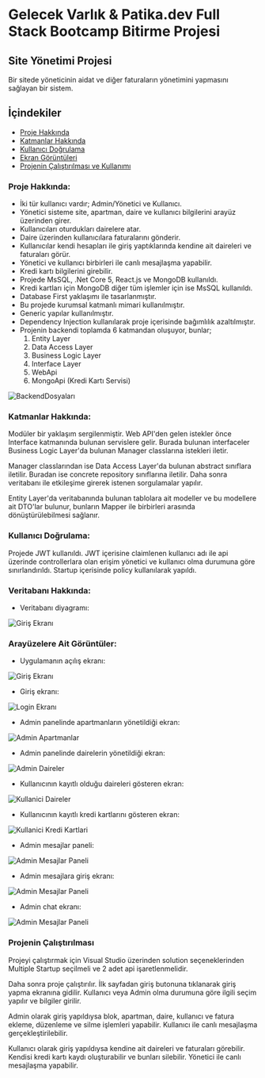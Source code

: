 # Gelecek Varlık & Patika.dev Full Stack Bootcamp Bitirme Projesi

## Site Yönetimi Projesi

Bir sitede yöneticinin aidat ve diğer faturaların yönetimini yapmasını sağlayan bir sistem.

## İçindekiler
- [Proje Hakkında](#proje-hakkında)
- [Katmanlar Hakkında](#katmanlar)
- [Kullanıcı Doğrulama](#kullanıcı-doğrulama)
- [Ekran Görüntüleri](#arayüzelere-ait-görüntüler)
- [Projenin Çalıştırılması ve Kullanımı](#projenin-çalıştırılması)


### Proje Hakkında:

- İki tür kullanıcı vardır; Admin/Yönetici ve Kullanıcı.
- Yönetici sisteme site, apartman, daire ve kullanıcı bilgilerini arayüz üzerinden girer.
- Kullanıcıları oturdukları dairelere atar. 
- Daire üzerinden kullanıcılara faturalarını gönderir.
- Kullanıcılar kendi hesapları ile giriş yaptıklarında kendine ait daireleri ve faturaları görür. 
- Yönetici ve kullanıcı birbirleri ile canlı mesajlaşma yapabilir.
- Kredi kartı bilgilerini girebilir.
- Projede MsSQL, .Net Core 5, React.js ve MongoDB kullanıldı.
- Kredi kartları için MongoDB diğer tüm işlemler için ise MsSQL kullanıldı.
- Database First yaklaşımı ile tasarlanmıştır.
- Bu projede kurumsal katmanlı mimari kullanılmıştır.
- Generic yapılar kullanılmıştır.
- Dependency Injection kullanılarak proje içerisinde bağımlılık azaltılmıştır. 
- Projenin backendi toplamda 6 katmandan oluşuyor, bunlar; 
    1. Entity Layer
    2. Data Access Layer
    3. Business Logic Layer
    4. Interface Layer
    5. WebApi
    6. MongoApi (Kredi Kartı Servisi)

![BackendDosyaları](/Screenshots/backend_projeleri.png)

### Katmanlar Hakkında:

Modüler bir yaklaşım sergilenmiştir. Web API'den gelen istekler önce Interface katmanında bulunan servislere gelir. Burada bulunan interfaceler Business Logic Layer'da bulunan Manager classlarına istekleri iletir. 

Manager classlarından ise Data Access Layer'da bulunan abstract sınıflara iletilir. Buradan ise concrete repository sınıflarına iletilir. Daha sonra veritabanı ile etkileşime girerek istenen sorgulamalar yapılır. 

Entity Layer'da veritabanında bulunan tablolara ait modeller ve bu modellere ait DTO'lar bulunur, bunların Mapper ile birbirleri arasında dönüştürülebilmesi sağlanır.

### Kullanıcı Doğrulama: 

Projede JWT kullanıldı. JWT içerisine claimlenen kullanıcı adı ile api üzerinde controllerlara olan erişim yönetici ve kullanıcı olma durumuna göre sınırlandırıldı. Startup içerisinde policy kullanılarak yapıldı.

### Veritabanı Hakkında:
- Veritabanı diyagramı:

![Giriş Ekranı](/Screenshots/db_diagram.png)

### Arayüzelere Ait Görüntüler: 
- Uygulamanın açılış ekranı:

![Giriş Ekranı](/Screenshots/home.png)

- Giriş ekranı:

![Login Ekranı](/Screenshots/login.png)

- Admin panelinde apartmanların yönetildiği ekran:

![Admin Apartmanlar](/Screenshots/admin_apartmanlar.png)

- Admin panelinde dairelerin yönetildiği ekran:

![Admin Daireler](/Screenshots/admin_daireler.png)

- Kullanıcının kayıtlı olduğu daireleri gösteren ekran:

![Kullanici Daireler](/Screenshots/user_daireler.png)

- Kullanıcının kayıtlı kredi kartlarını gösteren ekran:

![Kullanici Kredi Kartlari](/Screenshots/user_kredikartlar%C4%B1.png)

- Admin mesajlar paneli:

![Admin Mesajlar Paneli](/Screenshots/admin_mesajlar.png)

- Admin mesajlara giriş ekranı:

![Admin Mesajlar Paneli](/Screenshots/admin_mesajlar2.png)

- Admin chat ekranı:

![Admin Mesajlar Paneli](/Screenshots/admin_mesajlar3.png)

### Projenin Çalıştırılması 

Projeyi çalıştırmak için Visual Studio üzerinden solution seçeneklerinden Multiple Startup seçilmeli ve 2 adet api işaretlenmelidir.

Daha sonra proje çalıştırılır. İlk sayfadan giriş butonuna tıklanarak giriş yapma ekranına gidilir. Kullanıcı veya Admin olma durumuna göre ilgili seçim yapılır ve bilgiler girilir. 

Admin olarak giriş yapıldıysa blok, apartman, daire, kullanıcı ve fatura ekleme, düzenleme ve silme işlemleri yapabilir. Kullanıcı ile canlı mesajlaşma gerçekleştirilebilir.

Kullanıcı olarak giriş yapıldıysa kendine ait daireleri ve faturaları görebilir. Kendisi kredi kartı kaydı oluşturabilir ve bunları silebilir. Yönetici ile canlı mesajlaşma yapabilir.